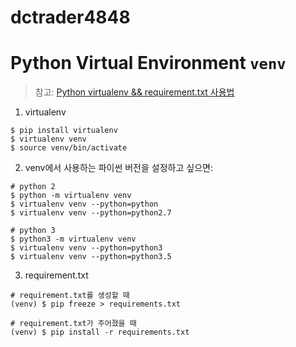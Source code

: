 # dctrader4848

# Python Virtual Environment `venv`

> 참고: [Python virtualenv && requirement.txt 사용법](https://blog.ugonfor.kr/138)

1. virtualenv

```shell
$ pip install virtualenv
$ virtualenv venv
$ source venv/bin/activate
```

2. venv에서 사용하는 파이썬 버전을 설정하고 싶으면:

```shell
# python 2
$ python -m virtualenv venv
$ virtualenv venv --python=python
$ virtualenv venv --python=python2.7

# python 3
$ python3 -m virtualenv venv
$ virtualenv venv --python=python3
$ virtualenv venv --python=python3.5
```

3. requirement.txt

```shell
# requirement.txt를 생성할 때
(venv) $ pip freeze > requirements.txt

# requirement.txt가 주어졌을 때
(venv) $ pip install -r requirements.txt
```
